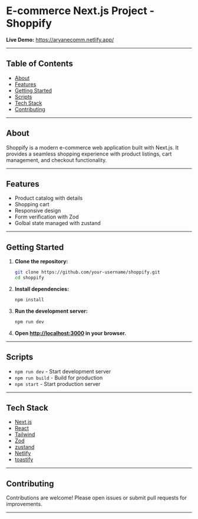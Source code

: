 # E-commerce Next.js Project - Shoppify

**Live Demo:** https://aryanecomm.netlify.app/

---

## Table of Contents

- [About](#about)
- [Features](#features)
- [Getting Started](#getting-started)
- [Scripts](#scripts)
- [Tech Stack](#tech-stack)
- [Contributing](#contributing)

---

## About

Shoppify is a modern e-commerce web application built with Next.js. It provides a seamless shopping experience with product listings, cart management, and checkout functionality.

---

## Features

- Product catalog with details
- Shopping cart
- Responsive design
- Form verification with Zod
- Golbal state managed with zustand

---

## Getting Started

1. **Clone the repository:**

   ```bash
   git clone https://github.com/your-username/shoppify.git
   cd shoppify
   ```

2. **Install dependencies:**

   ```bash
   npm install
   ```

3. **Run the development server:**

   ```bash
   npm run dev
   ```

4. **Open [http://localhost:3000](http://localhost:3000) in your browser.**

---

## Scripts

- `npm run dev` - Start development server
- `npm run build` - Build for production
- `npm start` - Start production server

---

## Tech Stack

- [Next.js](https://nextjs.org/)
- [React](https://react.dev/)
- [Tailwind](https://tailwindcss.com/)
- [Zod](https://zod.dev/)
- [zustand](https://zustand-demo.pmnd.rs/)
- [Netlify](https://www.netlify.com/)
- [toastify](https://www.npmjs.com/package/react-toastify)

---

## Contributing

Contributions are welcome! Please open issues or submit pull requests for improvements.

---

